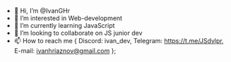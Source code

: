 - 👋 Hi, I’m @IvanGHr
- 👀 I’m interested in Web-development
- 🌱 I’m currently learning JavaScript
- 💞️ I’m looking to collaborate on JS junior dev
- 📫 How to reach me {
    Discord: ivan_dev,
    Telegram: https://t.me/JSdvlpr,
    E-mail: ivanhriaznov@gmail.com
  };  

<!---
IvanGHr/IvanGHr is a ✨ special ✨ repository because its `README.md` (this file) appears on your GitHub profile.
You can click the Preview link to take a look at your changes.
--->

